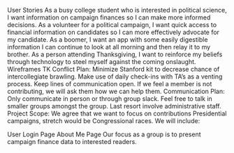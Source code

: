 User Stories
As a busy college student who is interested in political science, I want information on campaign finances so I can make more informed decisions.
As a volunteer for a political campaign, I want quick access to financial information on candidates so I can more effectively advocate for my candidate.
As a boomer, I want an app with some easily digestible information I can continue to look at all morning and then relay it to my brother.
As a person attending Thanksgiving, I want to reinforce my beliefs through technology to steel myself against the coming onslaught.
Wireframes TK
Conflict Plan:  Minimize Stanford kit to decrease chance of intercollegiate brawling. Make use of daily check-ins with TA’s as a venting process. Keep lines of communication open.  If we feel a member is not contributing, we will ask them how we can help them.
Communication Plan: Only communicate in person or through group slack.  Feel free to talk in smaller groups amongst the group.  Last resort involve administrative staff.
Project Scope: We agree that we want to focus on contributions Presidential campaigns, stretch would be Congressional races.
    We will include:
        
User Login Page
About Me Page
Our focus as a group is to present campaign finance data to interested readers.